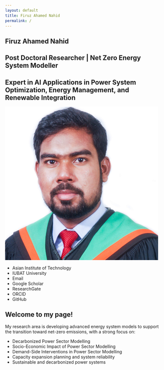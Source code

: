 ```yaml
---
layout: default
title: Firuz Ahamed Nahid
permalink: /
---
```


## Firuz Ahamed Nahid

## Post Doctoral Researcher | Net Zero Energy System Modeller
## Expert in AI Applications in Power System Optimization, Energy Management, and Renewable Integration

<div class="sidebar">
  <img src="/image/Untitled design.png" alt="Profile Picture" class="profile-img">

  <ul class="sidebar-links">
    <li><i class="fas fa-university"></i> Asian Institute of Technology</li>
    <li><i class="fas fa-university"></i> IUBAT University</li>
    <li><i class="fas fa-envelope"></i> Email</li>
    <li><i class="fab fa-google"></i> Google Scholar</li>
    <li><i class="fab fa-researchgate"></i> ResearchGate</li>
    <li><i class="fab fa-orcid"></i> ORCID</li>
    <li><i class="fab fa-github"></i> GitHub</li>


  </ul>
</div>

<div class="main-content">
  <h2>Welcome to my page!</h2>
  <p>My research area is developing advanced energy system models to support the transition toward net-zero emissions, with a strong focus on:</p>
  <ul>
    <li>Decarbonized Power Sector Modelling</li>
    <li>Socio-Economic Impact of Power Sector Modelling</li>
    <li>Demand-Side Interventions in Power Sector Modelling</li>
    <li>Capacity expansion planning and system reliability</li>
    <li>Sustainable and decarbonized power systems</li>
  </ul>
</div>
